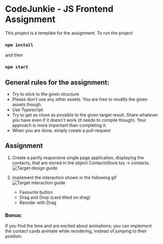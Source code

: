 # CodeJunkie - JS Frontend Assignment

This project is a template for the assignment.
To run the project

### `npm install`

and then

### `npm start`

## General rules for the assignment:

- Try to stick to the given structure
- Please don't use any other assets. You are free to modify the given assets though.
- Use Typescript
- Try to get as close as possible to the given target result. Share whatever you have even if it doesn't work (it needs to compile though). Your approach is more important than completing it.
- When you are done, simply create a pull-request

## Assignment

1. Create a partly responsive single page application, displaying the contacts, that are stored in the object ContactsStore.tsx -> contacts.
   ![Target design guide](./public/contacts.png)

2. Implement the interaction shown in the following gif
   ![Target interaction guide](./public/TargetInteraction.gif)
   - Favourite button
   - Drag and Drop (card tilted on drag)
   - Reorder with Drag

### Bonus:

If you find the time and are excited about animations; you can implement the contact cards animate while reordering, instead of jumping to their position.
